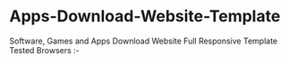 # Apps-Download-Website-Template
Software, Games and Apps Download Website Full Responsive Template
Tested Browsers :- 
